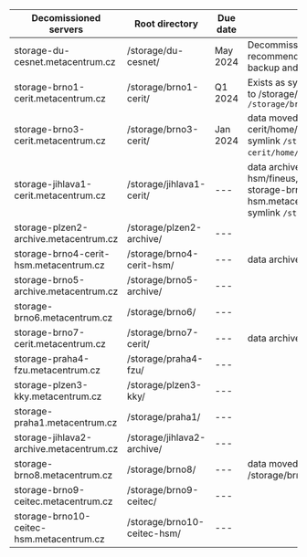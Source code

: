 
| Decomissioned servers                      | Root directory              | Due date       |  Note                | 
|--------------------------------------------|-----------------------------|----------------| ---------------------|
| storage-du-cesnet.metacentrum.cz           | /storage/du-cesnet/         | May 2024       | Decommissioned by [23rd May 24](https://du.cesnet.cz/en/novinky/start#termination_of_access_to_the_du4_repository_in_ostrava_-_2352024); we recommend to use [Object storages](https://du.cesnet.cz/en/navody/object_storage/cesnet_s3/start) as a backup and archiving site instead  |
| storage-brno1-cerit.metacentrum.cz         | /storage/brno1-cerit/       | Q1 2024        | Exists as symlink only; data were moved to /storage/brno12-cerit/, see `ls -la /storage/brno1-cerit/home/user_123`         |
| storage-brno3-cerit.metacentrum.cz         | /storage/brno3-cerit/       | Jan 2024       |  data moved to /storage/brno12-cerit/home/USERNAME/brno3/;<br/> symlink `/storage/brno3-cerit/home/LOGIN/` is only temporary! |
| storage-jihlava1-cerit.metacentrum.cz      | /storage/jihlava1-cerit/    | ---            | data archived to /storage/brno4-cerit-hsm/fineus, <br /> storage-brno4-cerit-hsm.metacentrum.cz,<br /> symlink `/storage/jihlava1-cerit/` |
| storage-plzen2-archive.metacentrum.cz      | /storage/plzen2-archive/    | ---            | |
| storage-brno4-cerit-hsm.metacentrum.cz     | /storage/brno4-cerit-hsm/   | ---            | data archived to /storage/brno1-cerit/ |
| storage-brno5-archive.metacentrum.cz       | /storage/brno5-archive/     | ---            |  |
| storage-brno6.metacentrum.cz               | /storage/brno6/             | ---            |  |
| storage-brno7-cerit.metacentrum.cz         | /storage/brno7-cerit/       | ---            | data archived to /storage/brno1-cerit/ |
| storage-praha4-fzu.metacentrum.cz          | /storage/praha4-fzu/        | ---            |   |  
| storage-plzen3-kky.metacentrum.cz          | /storage/plzen3-kky/        | ---            |   |
| storage-praha1.metacentrum.cz              | /storage/praha1/            | ---            |   |    
| storage-jihlava2-archive.metacentrum.cz    | /storage/jihlava2-archive/  | ---            |   |
| storage-brno8.metacentrum.cz               | /storage/brno8/             | ---            | data moved to /storage/brno2/home/USERNAME/brno8  |
| storage-brno9-ceitec.metacentrum.cz        | /storage/brno9-ceitec/      | ---            |                            |
| storage-brno10-ceitec-hsm.metacentrum.cz   | /storage/brno10-ceitec-hsm/ | ---            |                            |
